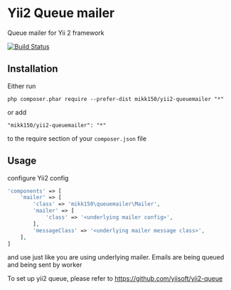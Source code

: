 Yii2 Queue mailer
=================
Queue mailer for Yii 2 framework

[![Build Status](https://travis-ci.org/mikk150/yii2-queue-mailer.svg?branch=master)](https://travis-ci.org/mikk150/yii2-queue-mailer)

Installation
------------
Either run
```
php composer.phar require --prefer-dist mikk150/yii2-queuemailer "*"
```
or add
```
"mikk150/yii2-queuemailer": "*"
```
to the require section of your `composer.json` file

Usage
-----
configure Yii2 config
```php
'components' => [
    'mailer' => [
        'class' => 'mikk150\queuemailer\Mailer',
        'mailer' => [
            'class' => '<underlying mailer config>',
        ],
        'messageClass' => '<underlying mailer message class>',
    ],
]
```
and use just like you are using underlying mailer.
Emails are being queued and being sent by worker

To set up yii2 queue, please refer to <https://github.com/yiisoft/yii2-queue>